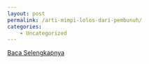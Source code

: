 ```yaml
---
layout: post
permalink: /arti-mimpi-lolos-dari-pembunuh/
categories:
    - Uncategorized
---
```


[Baca Selengkapnya](/08)